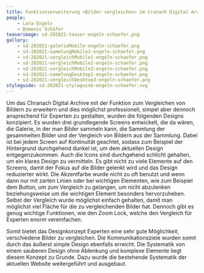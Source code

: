 ```yaml
---
title: Funktionserweiterung «Bilder vergleichen» im Cranach Digital Archive
people:
    - Lara Engeln
    - Domenic Schäfer
teaserimage: sd-202021-teaser-engeln-schaefer.png
gallery:
    - sd-202021-galerieMobile-engeln-schaefer.png
    - sd-202021-sammlungMobile1-engeln-schaefer.png
    - sd-202021-vergleichMobile1-engeln-schaefer.png
    - sd-202021-vergleichMobile2-engeln-schaefer.png
    - sd-202021-vergleichMobile3-engeln-schaefer.png
    - sd-202021-sammlungDesktop2-engeln-schaefer.png
    - sd-202021-vergleichDesktop3-engeln-schaefer.png
styleguide: sd-202021-styleguide-engeln-schaefer.svg
---
```


Um das Chranach Digital Archive mit der Funktion zum Vergleichen von Bildern zu erweitern und dies möglichst professionell, simpel aber dennoch ansprechend für Experten zu gestalten, wurden die folgenden Designs konzipiert.
Es wurden drei grundlegende Screens entwickelt, die da wären, die Galerie, in der man Bilder sammeln kann, die Sammlung der gesammelten Bilder und der Vergleich von Bildern aus der Sammlung. Dabei ist bei jedem Screen auf Kontinuität geachtet, sodass zum Beispiel der Hintergrund durchgehend dunkel ist, um dem aktuellen Design entgegenzukommen. Auch die Icons sind durchgehend schlicht gehalten, um ein klares Design zu vermitteln.
Es gibt nicht zu viele Elemente auf den Screens, damit der Fokus auf die Bilder gelenkt wird und das Design reduzierter wirkt.
Die Akzentfarbe wurde nicht zu oft benutzt und wenn dann nur mit zarten Linien oder bei wichtigen Elementen, wie zum Beispiel dem Button, um zum Vergleich zu gelangen, um nicht abzulenken beziehungsweise um die wichtigen Element besonders hervorzuheben.
Selbst der Vergleich wurde möglichst einfach gehalten, damit man möglichst viel Fläche für die zu vergleichenden Bilder hat. Dennoch gibt es genug wichtige Funktionen, wie den Zoom Lock, welche den Vergleich für Experten enorm vereinfachen.

Somit bietet das Designkonzept Experten eine sehr gute Möglichkeit, verschiedene Bilder zu vergleichen. Die Kommunikationsziele wurden somit durch das äußerst simple Design ebenfalls erreicht.
Die Systematik von einem sauberen Design ohne Ablenkung und komplexe Elemente liegt diesem Konzept zu Grunde. Dazu wurde die bestehende Systematik der aktuellen Website weitergeführt und ausgebaut.
